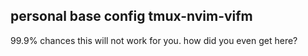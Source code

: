 ## personal base config tmux-nvim-vifm
99.9% chances this will not work for you. how did you even get here?
